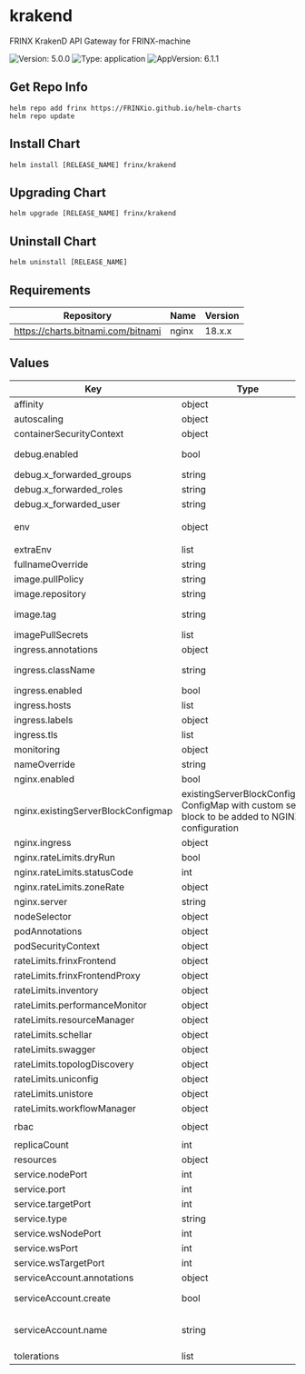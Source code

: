 # krakend

FRINX KrakenD API Gateway for FRINX-machine

![Version: 5.0.0](https://img.shields.io/badge/Version-5.0.0-informational?style=flat-square) ![Type: application](https://img.shields.io/badge/Type-application-informational?style=flat-square) ![AppVersion: 6.1.1](https://img.shields.io/badge/AppVersion-6.1.1-informational?style=flat-square)

## Get Repo Info

```console
helm repo add frinx https://FRINXio.github.io/helm-charts
helm repo update
```

## Install Chart

```console
helm install [RELEASE_NAME] frinx/krakend
```

## Upgrading Chart

```console
helm upgrade [RELEASE_NAME] frinx/krakend
```

## Uninstall Chart

```console
helm uninstall [RELEASE_NAME]
```

## Requirements

| Repository | Name | Version |
|------------|------|---------|
| https://charts.bitnami.com/bitnami | nginx | 18.x.x |

## Values

| Key | Type | Default | Description |
|-----|------|---------|-------------|
| affinity | object | `{}` | [Affinity for pod assignment](https://kubernetes.io/docs/concepts/configuration/assign-pod-node/#affinity-and-anti-affinity) |
| autoscaling | object | `{"enabled":false,"maxReplicas":100,"minReplicas":1,"targetCPUUtilizationPercentage":80}` | [Autoscaling parameters](https://kubernetes.io/docs/tasks/run-application/horizontal-pod-autoscale/) |
| containerSecurityContext | object | `{"capabilities":{"drop":["ALL"]}}` | Security context for KrakenD container |
| debug.enabled | bool | `false` | Simulate USER RBAC headers Used when deployment is without identity provider |
| debug.x_forwarded_groups | string | `"network-admin"` | User groups |
| debug.x_forwarded_roles | string | `"owner"` | User roles |
| debug.x_forwarded_user | string | `"frinx-admin-user"` | User name |
| env | object | `{"ALLOWED_HOSTS":null,"ALLOWED_ORIGINS":null,"DEFAULT_TIMEOUT":"2m","DEVICE_TOPOLOGY_ENABLED":true,"HTTPS_PROXY":null,"HTTP_PROXY":null,"INVENTORY_ENABLED":true,"KRAKEND_TLS_PROTOCOL":"http","L3VPN_ENABLED":false,"LOG_LEVEL":"INFO","NO_PROXY":null,"OAUTH2_KRAKEND_PLUGIN_FROM_MAP":"X-Forwarded-User","OAUTH2_KRAKEND_PLUGIN_TENANT_ID":"frinx","OAUTH2_KRAKEND_PLUGIN_USER_GROUPS_MAP":"X-Forwarded-Groups","OAUTH2_KRAKEND_PLUGIN_USER_ROLES_MAP":"X-Forwarded-Roles","PERFORMANCE_MONITOR_ENABLED":true,"PROXY_ENABLED":false,"RESOURCE_MANAGER_ENABLED":true,"TLS_DISABLED":true,"UNICONFIG_ENABLED":true,"UNICONFIG_PROTOCOL":"http","UNICONFIG_TIMEOUT":"12h","UNICONFIG_ZONES_LIST":"uniconfig","WORKFLOW_MANAGER_ENABLED":true}` | Application environment variables |
| extraEnv | list | `[]` | Additional KrakenD environment variables |
| fullnameOverride | string | `""` | String to partially override app name |
| image.pullPolicy | string | `"IfNotPresent"` | Image pull policy |
| image.repository | string | `"frinx/krakend"` | krakend image repository |
| image.tag | string | `""` | Overrides the image tag whose default is the chart appVersion. |
| imagePullSecrets | list | `[]` | [Image Pull Secrets](https://kubernetes.io/docs/tasks/configure-pod-container/pull-image-private-registry/) |
| ingress.annotations | object | `{}` | Additional annotations for the Ingress resource |
| ingress.className | string | `""` | IngressClass that will be be used to implement the Ingress |
| ingress.enabled | bool | `false` | Enable ingress |
| ingress.hosts | list | `[{"host":"chart-example.local","paths":[{"path":"/","pathType":"ImplementationSpecific"}]}]` | [Ingress Host](https://kubernetes.io/docs/concepts/services-networking/ingress/#the-ingress-resource) |
| ingress.labels | object | `{}` | Additional labels for the Ingress resource |
| ingress.tls | list | `[]` |  |
| monitoring | object | `{"enabled":false,"port":9091,"targetPort":9091}` | Monitoring configuration |
| nameOverride | string | `""` | String to partially override app name |
| nginx.enabled | bool | `false` |  |
| nginx.existingServerBlockConfigmap | existingServerBlockConfigmap ConfigMap with custom server block to be added to NGINX configuration | `"krakend-nginx-config"` | [https://artifacthub.io/packages/helm/bitnami/nginx?modal=values&path=existingServerBlockConfigmap] |
| nginx.ingress | object | `{"annotations":{"nginx.ingress.kubernetes.io/force-ssl-redirect":"true","nginx.ingress.kubernetes.io/proxy-connect-timeout":"12h","nginx.ingress.kubernetes.io/proxy-read-timeout":"12h","nginx.ingress.kubernetes.io/proxy-send-timeout":"12h"},"enabled":false}` | Configure the [Nginx Ingress resource](https://artifacthub.io/packages/helm/bitnami/nginx?modal=values&path=ingress) |
| nginx.rateLimits.dryRun | bool | `false` | [limit_req_dry_run](https://nginx.org/en/docs/http/ngx_http_limit_req_module.html#limit_req_dry_run) |
| nginx.rateLimits.statusCode | int | `429` | [limit_req_status](https://nginx.org/en/docs/http/ngx_http_limit_req_module.html#limit_req_status) |
| nginx.rateLimits.zoneRate | object | `{"api":"100r/s","auth":"20r/s","ws":"10r/s"}` | [limit_req_zone](https://nginx.org/en/docs/http/ngx_http_limit_req_module.html#limit_req_zone) |
| nginx.server | string | `"client_body_buffer_size \"8k\";\nclient_header_buffer_size \"1k\";\nproxy_headers_hash_max_size 2048;\nproxy_headers_hash_bucket_size 128;\nproxy_connect_timeout \"12h\";\nproxy_read_timeout \"12h\";\nproxy_send_timeout \"12h\";\n"` |  |
| nodeSelector | object | `{}` | [Node labels for pod assignment](https://kubernetes.io/docs/concepts/scheduling-eviction/assign-pod-node/) |
| podAnnotations | object | `{}` | Pod annotations |
| podSecurityContext | object | `{}` | Configure [Pods Security Context](https://kubernetes.io/docs/tasks/configure-pod-container/security-context/#set-the-security-context-for-a-pod) |
| rateLimits.frinxFrontend | object | `{"proxy":{"capacity":10,"enabled":true,"every":"1s","maxRate":30},"router":{"clientCapacity":30,"enabled":true,"every":"1s","maxRate":10}}` | Rate limits for frinx-frontend |
| rateLimits.frinxFrontendProxy | object | `{"proxy":{"capacity":10,"enabled":true,"every":"10s","maxRate":30},"router":{"clientCapacity":30,"enabled":true,"every":"10s","maxRate":10}}` | Rate limits for frinx-frontend-proxy |
| rateLimits.inventory | object | `{"proxy":{"capacity":10,"enabled":true,"every":"10s","maxRate":30},"router":{"clientCapacity":30,"enabled":true,"every":"10s","maxRate":10}}` | Rate limits for inventory |
| rateLimits.performanceMonitor | object | `{"proxy":{"capacity":10,"enabled":true,"every":"10s","maxRate":30},"router":{"clientCapacity":30,"enabled":true,"every":"10s","maxRate":10}}` | Rate limits for performance-monitor |
| rateLimits.resourceManager | object | `{"proxy":{"capacity":10,"enabled":true,"every":"10s","maxRate":30},"router":{"clientCapacity":30,"enabled":true,"every":"10s","maxRate":10}}` | Rate limits for resource-manager |
| rateLimits.schellar | object | `{"proxy":{"capacity":10,"enabled":true,"every":"10s","maxRate":30},"router":{"clientCapacity":30,"enabled":true,"every":"10s","maxRate":10}}` | Rate limits for schellar |
| rateLimits.swagger | object | `{"proxy":{"capacity":10,"enabled":true,"every":"10s","maxRate":30},"router":{"clientCapacity":30,"enabled":true,"every":"10s","maxRate":10}}` | Rate limits for swagger |
| rateLimits.topologDiscovery | object | `{"proxy":{"capacity":10,"enabled":true,"every":"10s","maxRate":30},"router":{"clientCapacity":30,"enabled":true,"every":"10s","maxRate":10}}` | Rate limits for topology-discovery |
| rateLimits.uniconfig | object | `{"proxy":{"capacity":10,"enabled":true,"every":"10s","maxRate":30},"router":{"clientCapacity":30,"enabled":true,"every":"10s","maxRate":10}}` | Rate limits for uniconfig |
| rateLimits.unistore | object | `{"proxy":{"capacity":10,"enabled":true,"every":"10s","maxRate":30},"router":{"clientCapacity":30,"enabled":true,"every":"10s","maxRate":10}}` | Rate limits for unistore |
| rateLimits.workflowManager | object | `{"proxy":{"capacity":10,"enabled":true,"every":"10s","maxRate":30},"router":{"clientCapacity":30,"enabled":true,"every":"10s","maxRate":10}}` | Rate limits for workflow-manager |
| rbac | object | `{"ADMIN_ACCESS_ROLE":"network-admin","INVENTORY_ADMIN_GROUP":"network-admin","UNICONFIG_CONTROLLER_ADMIN_GROUP":"network-admin","UNISTORE_BEARER_NODE":"bearer","UNISTORE_BEARER_ROLE":"","UNISTORE_CONTROLLER_ADMIN_GROUP":"network-admin","UNISTORE_NETWORK_NODE":"network","UNISTORE_NETWORK_ROLE":"","UNISTORE_OTHER_PERMITTED_ROLES":"","UNISTORE_SERVICE_NODE":"service","UNISTORE_SERVICE_ROLE":"","X_AUTH_USER_GROUP":"network-admin"}` | RBAC configuration |
| replicaCount | int | `1` | Number of replicas of the deployment. |
| resources | object | `{}` | [KrakenD Container resources](https://kubernetes.io/docs/concepts/configuration/manage-compute-resources-container/) |
| service.nodePort | int | `30000` | Node port for HTTP |
| service.port | int | `8080` | KrakenD HTTP |
| service.targetPort | int | `8080` | Target port for HTTP |
| service.type | string | `"ClusterIP"` | Service type for HTTP and Websocket |
| service.wsNodePort | int | `30001` | Node port for Websocket |
| service.wsPort | int | `8001` | KrakenD Websocket |
| service.wsTargetPort | int | `8001` | Target port for Websocket |
| serviceAccount.annotations | object | `{}` | Annotations to add to the service account |
| serviceAccount.create | bool | `true` | Specifies whether a service account should be created |
| serviceAccount.name | string | `""` | The name of the service account to use. If not set and create is true, a name is generated using the fullname template |
| tolerations | list | `[]` | [Tolerations for pod assignment](https://kubernetes.io/docs/concepts/configuration/taint-and-toleration/) |

